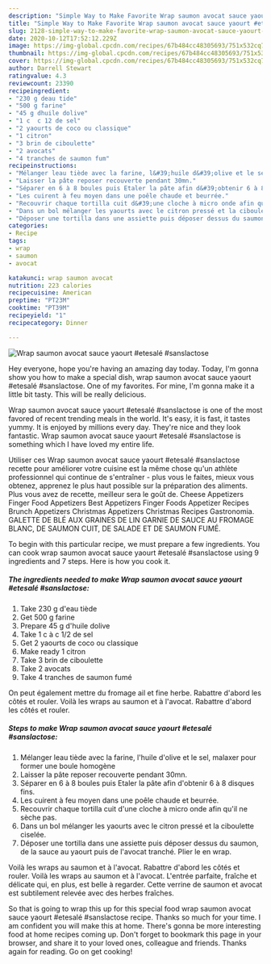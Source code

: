 ```yaml
---
description: "Simple Way to Make Favorite Wrap saumon avocat sauce yaourt #etesalé #sanslactose"
title: "Simple Way to Make Favorite Wrap saumon avocat sauce yaourt #etesalé #sanslactose"
slug: 2128-simple-way-to-make-favorite-wrap-saumon-avocat-sauce-yaourt-etesale-sanslactose
date: 2020-10-12T17:52:12.229Z
image: https://img-global.cpcdn.com/recipes/67b484cc48305693/751x532cq70/wrap-saumon-avocat-sauce-yaourt-etesale-sanslactose-photo-principale-de-la-recette.jpg
thumbnail: https://img-global.cpcdn.com/recipes/67b484cc48305693/751x532cq70/wrap-saumon-avocat-sauce-yaourt-etesale-sanslactose-photo-principale-de-la-recette.jpg
cover: https://img-global.cpcdn.com/recipes/67b484cc48305693/751x532cq70/wrap-saumon-avocat-sauce-yaourt-etesale-sanslactose-photo-principale-de-la-recette.jpg
author: Darrell Stewart
ratingvalue: 4.3
reviewcount: 23390
recipeingredient:
- "230 g deau tide"
- "500 g farine"
- "45 g dhuile dolive"
- "1 c  c 12 de sel"
- "2 yaourts de coco ou classique"
- "1 citron"
- "3 brin de ciboulette"
- "2 avocats"
- "4 tranches de saumon fum"
recipeinstructions:
- "Mélanger leau tiède avec la farine, l&#39;huile d&#39;olive et le sel, malaxer pour former une boule homogène"
- "Laisser la pâte reposer recouverte pendant 30mn."
- "Séparer en 6 à 8 boules puis Etaler la pâte afin d&#39;obtenir 6 à 8 disques fins."
- "Les cuirent à feu moyen dans une poêle chaude et beurrée."
- "Recouvrir chaque tortilla cuit d&#39;une cloche à micro onde afin qu&#39;il ne sèche pas."
- "Dans un bol mélanger les yaourts avec le citron pressé et la ciboulette ciselée."
- "Déposer une tortilla dans une assiette puis déposer dessus du saumon, de la sauce au yaourt puis de l&#39;avocat tranché. Plier le en wrap."
categories:
- Recipe
tags:
- wrap
- saumon
- avocat

katakunci: wrap saumon avocat 
nutrition: 223 calories
recipecuisine: American
preptime: "PT23M"
cooktime: "PT39M"
recipeyield: "1"
recipecategory: Dinner

---
```



![Wrap saumon avocat sauce yaourt #etesalé #sanslactose](https://img-global.cpcdn.com/recipes/67b484cc48305693/751x532cq70/wrap-saumon-avocat-sauce-yaourt-etesale-sanslactose-photo-principale-de-la-recette.jpg)

Hey everyone, hope you're having an amazing day today. Today, I'm gonna show you how to make a special dish, wrap saumon avocat sauce yaourt #etesalé #sanslactose. One of my favorites. For mine, I'm gonna make it a little bit tasty. This will be really delicious.

Wrap saumon avocat sauce yaourt #etesalé #sanslactose is one of the most favored of recent trending meals in the world. It's easy, it is fast, it tastes yummy. It is enjoyed by millions every day. They're nice and they look fantastic. Wrap saumon avocat sauce yaourt #etesalé #sanslactose is something which I have loved my entire life.

Utiliser ces Wrap saumon avocat sauce yaourt #etesalé #sanslactose recette pour améliorer votre cuisine est la même chose qu&#39;un athlète professionnel qui continue de s&#39;entraîner - plus vous le faites, mieux vous obtenez, apprenez le plus haut possible sur la préparation des aliments. Plus vous avez de recette, meilleur sera le goût de. Cheese Appetizers Finger Food Appetizers Best Appetizers Finger Foods Appetizer Recipes Brunch Appetizers Christmas Appetizers Christmas Recipes Gastronomia. GALETTE DE BLÉ AUX GRAINES DE LIN GARNIE DE SAUCE AU FROMAGE BLANC, DE SAUMON CUIT, DE SALADE ET DE SAUMON FUMÉ.


To begin with this particular recipe, we must prepare a few ingredients. You can cook wrap saumon avocat sauce yaourt #etesalé #sanslactose using 9 ingredients and 7 steps. Here is how you cook it.

<!--inarticleads1-->

##### The ingredients needed to make Wrap saumon avocat sauce yaourt #etesalé #sanslactose:

1. Take 230 g d&#39;eau tiède
1. Get 500 g farine
1. Prepare 45 g d&#39;huile dolive
1. Take 1 c à c 1/2 de sel
1. Get 2 yaourts de coco ou classique
1. Make ready 1 citron
1. Take 3 brin de ciboulette
1. Take 2 avocats
1. Take 4 tranches de saumon fumé


On peut également mettre du fromage ail et fine herbe. Rabattre d&#39;abord les côtés et rouler. Voilà les wraps au saumon et à l&#39;avocat. Rabattre d&#39;abord les côtés et rouler. 

<!--inarticleads2-->

##### Steps to make Wrap saumon avocat sauce yaourt #etesalé #sanslactose:

1. Mélanger leau tiède avec la farine, l&#39;huile d&#39;olive et le sel, malaxer pour former une boule homogène
1. Laisser la pâte reposer recouverte pendant 30mn.
1. Séparer en 6 à 8 boules puis Etaler la pâte afin d&#39;obtenir 6 à 8 disques fins.
1. Les cuirent à feu moyen dans une poêle chaude et beurrée.
1. Recouvrir chaque tortilla cuit d&#39;une cloche à micro onde afin qu&#39;il ne sèche pas.
1. Dans un bol mélanger les yaourts avec le citron pressé et la ciboulette ciselée.
1. Déposer une tortilla dans une assiette puis déposer dessus du saumon, de la sauce au yaourt puis de l&#39;avocat tranché. Plier le en wrap.


Voilà les wraps au saumon et à l&#39;avocat. Rabattre d&#39;abord les côtés et rouler. Voilà les wraps au saumon et à l&#39;avocat. L&#39;entrée parfaite, fraîche et délicate qui, en plus, est belle à regarder. Cette verrine de saumon et avocat est subtilement relevée avec des herbes fraîches. 

So that is going to wrap this up for this special food wrap saumon avocat sauce yaourt #etesalé #sanslactose recipe. Thanks so much for your time. I am confident you will make this at home. There's gonna be more interesting food at home recipes coming up. Don't forget to bookmark this page in your browser, and share it to your loved ones, colleague and friends. Thanks again for reading. Go on get cooking!
